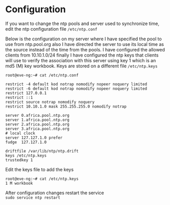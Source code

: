 # Configuration

If you want to change the ntp pools and server used to synchronize time, edit the ntp configuration file `/etc/ntp.conf`  

Below is the configuration on my server where I have specified the pool to use from ntp.pool.org also I have directed the server to use its local time as the source instead of the time from the pools. I have configured the allowed clients from 10.10.1.0/24  finally I have configured the ntp keys that clients will use to verify the association with this server using key 1 which is an md5 (M) key workbook. Keys are stored on a different file `/etc/ntp.keys`  

`root@eve-ng:~# cat /etc/ntp.conf`

```
restrict -4 default kod notrap nomodify nopeer noquery limited
restrict -6 default kod notrap nomodify nopeer noquery limited
restrict 127.0.0.1
restrict ::1
restrict source notrap nomodify noquery
restrict 10.10.1.0 mask 255.255.255.0 nomodify notrap

server 0.africa.pool.ntp.org
server 1.africa.pool.ntp.org
server 2.africa.pool.ntp.org
server 3.africa.pool.ntp.org
# local clock
server 127.127.1.0 prefer
fudge  127.127.1.0

driftfile /var/lib/ntp/ntp.drift
keys /etc/ntp.keys
trustedkey 1
```  

Edit the keys file to add the keys

`root@eve-ng:~# cat /etc/ntp.keys`  
`1 M workbook`

After configuration changes restart the service  
`sudo service ntp restart`  

